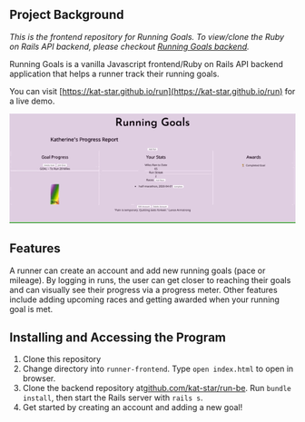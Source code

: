 ## Project Background
*This is the frontend repository for Running Goals. To view/clone the Ruby on Rails API backend, please checkout [Running Goals backend](https://github.com/kat-star/run-be).*

Running Goals is a vanilla Javascript frontend/Ruby on Rails API backend application that helps a runner track their running goals.

You can visit [https://kat-star.github.io/run](https://kat-star.github.io/run) for a live demo.

![gif of running app](running-goals.gif)

## Features

A runner can create an account and add new running goals (pace or mileage). By logging in runs, the user can get closer to reaching their goals and can visually see their progress via a progress meter. Other features include adding upcoming races and getting awarded when your running goal is met. 

## Installing and Accessing the Program
1. Clone this repository
2. Change directory into `runner-frontend`. Type `open index.html` to open in browser. 
3. Clone the backend repository at[github.com/kat-star/run-be](https://github.com/kat-star/run-be). Run `bundle install`, then start the Rails server with `rails s`.
5. Get started by creating an account and adding a new goal!

